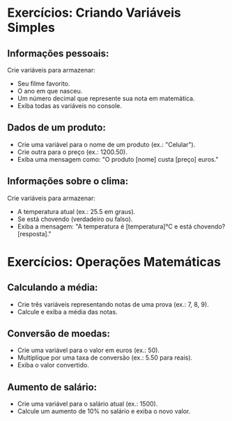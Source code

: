 # Exercícios: Criando Variáveis Simples

## Informações pessoais:
Crie variáveis para armazenar:
  - Seu filme favorito.
  - O ano em que nasceu.
  - Um número decimal que represente sua nota em matemática.
  - Exiba todas as variáveis no console.

## Dados de um produto:
  - Crie uma variável para o nome de um produto (ex.: "Celular").
  - Crie outra para o preço (ex.: 1200.50).
  - Exiba uma mensagem como: "O produto [nome] custa [preço] euros."

## Informações sobre o clima:
Crie variáveis para armazenar:
  - A temperatura atual (ex.: 25.5 em graus).
  - Se está chovendo (verdadeiro ou falso).
  - Exiba a mensagem: "A temperatura é [temperatura]°C e está chovendo? [resposta]."

# Exercícios: Operações Matemáticas

## Calculando a média:
  - Crie três variáveis representando notas de uma prova (ex.: 7, 8, 9).
  - Calcule e exiba a média das notas.

## Conversão de moedas:
  - Crie uma variável para o valor em euros (ex.: 50).
  - Multiplique por uma taxa de conversão (ex.: 5.50 para reais).
  - Exiba o valor convertido.

## Aumento de salário:
  - Crie uma variável para o salário atual (ex.: 1500).
  - Calcule um aumento de 10% no salário e exiba o novo valor.